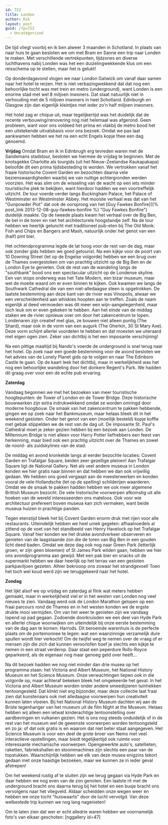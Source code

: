 ```yaml
---
id: 722
title: London
author: Rik
layout: post
guid: /?p=722
  - Uncategorized
---
```

De tijd vliegt voorbij en ik ben alweer 3 maanden in Schotland. In plaats van naar huis te gaan besloten we om met Bram en Sanne een trip naar Londen te maken. Met verschillende vertrekpunten, tijdzones en diverse luchthavens nabij Londen was het een duizelingwekkende klus om een reisschema op te stellen, maar het is gelukt!

Op donderdagavond vlogen we naar London Gatwick om vanaf daar samen naar het hotel te reizen. Het is niet verbazingwekkend dat dat nog een behoorlijke tocht was met trein en metro (underground), want Londen is een enorme stad met wel 8 miljoen inwoners. Dat staat natuurlijk niet in verhouding met de 5 miljoen inwoners in heel Schotland. Edinburgh en Glasgow zijn dan eigenlijk kleintjes met ieder zo'n half miljoen inwoners.

Het hotel zag er chique uit, maar tegelijkertijd was het duidelijk dat de recente verbouwing/renovering nog niet helemaal was afgerond. Geen probleem, want voor ons voldeed het prima en vlakbij de metro bood het een uitstekende uitvalsbasis voor ons bezoek. Omdat we pas laat aankwamen hebben we het na een echt Engels kopje thee een dag genoemd.

<strong>Vrijdag</strong>
Omdat Bram en ik in Edinbrugh erg tevreden waren met de Sandemans stadstour, besloten we hiermee de vrijdag te beginnen. Met de knotsgekke Charlotte als tourgids (uit het Nieuw-Zeelandse Kaukapakapa) beloofde dit een prima tijdsbesteding te worden. We vertrokken vanaf het fraaie historische Covent Garden en bezochten daarna vele bezienswaardigheden waarbij we van nuttige achtergronden werden voorzien. Het was slim om de wisseling van de wacht op een iets minder touristische plek te bekijken, want hierdoor hadden we een voortreffelijk uitzicht. De tour voerde verder langs Buckingham Palace, het Palace of Westminster en Westminster Abbey. Het mooiste verhaal was dat van het "Gunpowder Plot" dat ook de oorsprong van het [Guy Fawkes Bonfire]({% post_link 2013-12-08-guy-fawkes-bonfire %} "Guy Fawkes Bonfire") duidelijk maakte. Op de tweede plaats kwam het verhaal over de Big Ben, de bel in de toren en niet het architecturele hoogstandje zelf. Na de tour hebben we heerlijk geluncht met traditioneel pub-eten bij The Old Monk: Fish and Chips en Bangers and Mash, natuurlijk onder het genot van een (half) pint bier.

Het ochtendprogramma legde de lat hoog voor de rest van de dag, maar ook zonder gids hebben we goed getourist. Na een kijkje voor de poort van 10 Downing Street (let op de Engelse volgorde) hebben we een brug over de Thames overgestoken om van prachtig uitzicht op de Big Ben en de London Eye te genieten. Ook de rest van de wandeling langs de "southbank" bood ons een spectacular uitzicht op de Londense skyline. Een van stops onderweg was het Tate Modern, een bizar museum, maar wel de moeite waard om er even binnen te kijken. Ook kwamen we langs de Southwark Cathedral die van een niet-alledaagse steen is opgetrokken. De laatste bestemming aan deze kant van de rivier was Vinopolis, alwaar we een verscheidenheid aan whiskies hoopten aan te treffen. Zoals de naam eigenlijk al deed vermoeden was dit meer een wijn-aangelegenheid, maar toch leuk om er even gekeken te hebben. Aan het einde van de middag staken we de rivier opnieuw over om door het zakencentrum te lopen. Londenaren zijn creatief met glas, ze bouwen niet alleen puntig (The Shard), maar ook in de vorm van een augurk (The Gherkin, 30 St Mary Axe). Deze vorm schijnt allerlei voordelen te hebben en dat moesten we uiteraard met eigen ogen zien. Zeker van dichtbij is het een imposante verschijning!

Na een pittige maaltijd bij Nando's voerde de underground is snel terug naar het hotel. Op zoek naar een goede bestemming voor de avond besloten we het advies van de Lonely Planet gids op te volgen en naar The Edinboro Castle te gaan. Op de kaart leek het dichtbij, maar in werkelijkheid was het nog een behoorlijke wandeling door het donkere Regent's Park. We hadden dit graag over voor een de echte pub ervaring.

<strong>Zaterdag</strong>

Vandaag begonnen we met het bezoeken van meer touristische hoogtepunten: de Tower of London en de Tower Bridge. Deze historische bouwwerken zijn extra indrukwekkend omdat ze worden omringd door moderne hoogbouw. De smaak van het zakencentrum te pakken hebbende, gingen we op zoek naar het Bankmuseum, maar helaas bleek dit in het weekend gesloten. Onder het genot van een (moeilijk besteld) kopje koffie met gebak stippelden we de rest van de dag uit. De imposante St. Paul's Cathedral moet je zeker gezien hebben bij een bezoek aan Londen. De Millennium Bridge is niet alleen voor Harry Potter liefhebbers een feest van herkenning, maar bied ook een prachtig uitzicht over de Thames en zowel de noord- als zuidskylines van de stad.

De middag en avond kronkelde langs al eerder bezochte locaties: Covent Garden en Trafalgar Square, beiden zeer gezellige pleinen! Aan Trafalgar Square ligt de National Gallery. Net als veel andere museua in London konden we hier gratis naar binnen en dat hebben we dan ook vrijwillig gedaan. We hebben ons goed vergaapt aan de meesterwerken en konden vooral de vele Hollandsche (let op de spelling) schilderijen waarderen. Omdat we de smaak te pakken hadden hebben we ook meer algemene Brittish Museum bezocht. De vele historische voorwerpen afkomstig uit alle hoeken van de wereld interesseerden ons mateloos. Ook voor wie architectuur prefereert boven museua kan zich vermaken, want beide museua huizen in prachtige panden.

Tegen etenstijd bleek het bij Covent Garden enorm druk met rijen voor alle restaurants. Uiteindelijk hebben we heel uniek gegeten: afhaalnoedels al zittend op de voet van het standbeeld van Henry Havelock op het Trafalgar Square. Vanaf hier konden we het drukke avondverkeer observeren en genieten van de laagstaande zon die de toren van Big Ben in een gouden licht deed baden. Omdat we deze dag ook nog naar Green Park (letterlijk groen, er zijn geen bloemen) of St James Park wilden gaan, hebben we hier ons avondprogramma aan gewijd. Met een pak bier en snacks uit de supermarkt hebben we daar heerlijk op het terras van een gesloten parkpaviljoen gezeten. Alhier bekrooop ons zowaar het strandgevoel! Toen het toch wel koud werd zijn we teruggekeerd naar het hotel.

<strong>Zondag</strong>

Het lijkt alsof we op vrijdag en zaterdag al flink wat meters hebben gemaakt, maar in werkelijkheid viel er in het westen van Londen nog veel nieuws te zien. Vandaag werd ook de London Marathon gelopen op een fraai parcours rond de Thames en in het westen konden we de ergste drukte mooi vermijden. Om van het weer te genieten zijn we vandaag lopend op pad gegaan. Zodoende doorkruisden we een deel van Hyde Park en allerlei chique woonwijken om uiteindelijk bij onze eerste bestemming van de dag aan te komen: Harrods. Dit beroemde warenhuis is de perfecte plaats om de portemonnee te legen: wat een waanzinnige verzamelijk dure spullen wordt hier verkocht! Om de twijfel weg te nemen over de vraag of er mensen zijn die zich dat kunnen veroorlofen hoef je slechts een kijkje te nemen in een straat verderop. Daar staat een peperdure Rolls-Royce geparkeerd, als de eigenaar nog maar genoeg geld over heeft...

Na dit bezoek hadden we nog niet minder dan drie musea op het programma staan: het Victoria and Albert Museum, het National History Museum en het Science Museum. Onze verwachtingen liepen ook in die volgorde op, maar achteraf bekeken bleek het omgekeerde het geval. In het Victoria and Albert Museum worden onder andere smeedijzeren tuinhekken tentoongesteld. Dat klinkt niet erg bijzonder, maar deze collectie laat fraai zien dat kunstenaars ook met alledaagse voorwerpen hun creativiteit kunnen laten vloeien. Bij het National History Museum dachten wij aan de Briste tegenhanger van het museum uit de film Night at the Museum. Helaas hebben wij alleen een ietwat kinderachtige tentoonstelling over aardbevingen en vulkanen gezien. Het is ons nog steeds onduidelijk of in de rest van het museum wel de gewenste voorwerpen worden tentoongsteld en zo ja: of dat ook gratis is en waarom dat niet beter staat aangegeven. Het Science Museum is voor een deel de grote broer van Nemo met veel interactieve opstellingen, maar biedt tegelijkertijd ook ruimte voor interessante mechanische voorwerpen. Opengewerkte auto's, satellieten, raketten, fabriekshallen en stoommachines zijn slechts een paar van de topstukken. Waarschijnlijk hebben we elk van deze musea enigzins tekort gedaan met onze haastige bezoeken, maar we kunnen ze in ieder geval afstrepen!

Om het weekend rustig af te sluiten zijn we terug gegaan via Hyde Park en daar hebben we nog even van de zon genoten. Een laatste rit met de underground bracht ons daarna terug bij het hotel en een busje bracht ons vervolgens naar het vliegveld. Aldaar scheidden onze wegen weer en hebben we onze tocht "huiswaarts" door de lucht vervolgd. Van deze welbestede trip kunnen we nog lang nagenieten!

Om te laten zien dat wer er echt alledrie waren hebben we voornamelijk foto's van elkaar geschoten:
[nggallery id=47]
